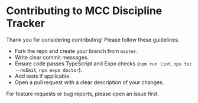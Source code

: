 # Contributing to MCC Discipline Tracker

Thank you for considering contributing! Please follow these guidelines:

- Fork the repo and create your branch from `master`.
- Write clear commit messages.
- Ensure code passes TypeScript and Expo checks (`npm run lint`, `npx tsc --noEmit`, `npx expo doctor`).
- Add tests if applicable.
- Open a pull request with a clear description of your changes.

For feature requests or bug reports, please open an issue first.
